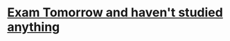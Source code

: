 # [Exam Tomorrow and haven't studied anything](https://drive.google.com/drive/folders/1m54M1gbJdfuRfF5GWZS334Df99lt9fnb?usp=drive_link)
